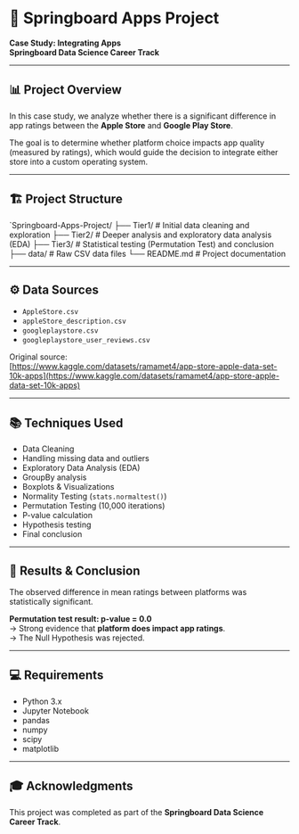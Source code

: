 # 📱 Springboard Apps Project  
**Case Study: Integrating Apps**  
**Springboard Data Science Career Track**

---

## 📊 Project Overview

In this case study, we analyze whether there is a significant difference in app ratings between the **Apple Store** and **Google Play Store**.

The goal is to determine whether platform choice impacts app quality (measured by ratings), which would guide the decision to integrate either store into a custom operating system.

---

## 🏗️ Project Structure

`Springboard-Apps-Project/
├── Tier1/ # Initial data cleaning and exploration
├── Tier2/ # Deeper analysis and exploratory data analysis (EDA)
├── Tier3/ # Statistical testing (Permutation Test) and conclusion
├── data/ # Raw CSV data files
└── README.md # Project documentation


---

## ⚙️ Data Sources

- `AppleStore.csv`
- `appleStore_description.csv`
- `googleplaystore.csv`
- `googleplaystore_user_reviews.csv`

Original source:  
[https://www.kaggle.com/datasets/ramamet4/app-store-apple-data-set-10k-apps](https://www.kaggle.com/datasets/ramamet4/app-store-apple-data-set-10k-apps)

---

## 📚 Techniques Used

- Data Cleaning
- Handling missing data and outliers
- Exploratory Data Analysis (EDA)
- GroupBy analysis
- Boxplots & Visualizations
- Normality Testing (`stats.normaltest()`)
- Permutation Testing (10,000 iterations)
- P-value calculation
- Hypothesis testing
- Final conclusion

---

## 🚀 Results & Conclusion

The observed difference in mean ratings between platforms was statistically significant.

**Permutation test result: p-value = 0.0**  
→ Strong evidence that **platform does impact app ratings**.  
→ The Null Hypothesis was rejected.

---

## 💻 Requirements

- Python 3.x
- Jupyter Notebook
- pandas
- numpy
- scipy
- matplotlib

---

## 🎓 Acknowledgments

This project was completed as part of the **Springboard Data Science Career Track**.
